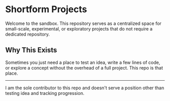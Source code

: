 # Shortform Projects

Welcome to the sandbox. This repository serves as a centralized space for small-scale, experimental, or exploratory projects that do not require a dedicated repository.


## Why This Exists

Sometimes you just need a place to test an idea, write a few lines of code, or explore a concept without the overhead of a full project. This repo is that place.

-------------------------------------------------------------------------------------------------------------------------------
I am the sole contributor to this repo and doesn't serve a position other than testing idea and tracking progression.
